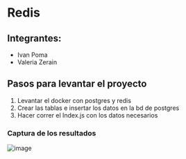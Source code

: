 # Redis
## Integrantes:
- Ivan Poma
- Valeria Zerain

## Pasos para levantar el proyecto
1. Levantar el docker con postgres y redis
2. Crear las tablas e insertar los datos en la bd de postgres
3. Hacer correr el Index.js con los datos necesarios

### Captura de los resultados
![image](https://github.com/user-attachments/assets/be1d0f94-8efc-47f7-8ebb-7b353e8650aa)
